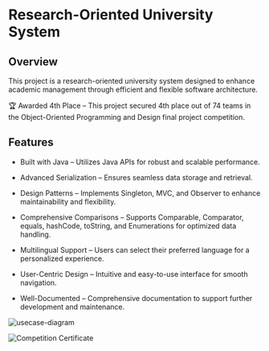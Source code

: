
# Research-Oriented University System

## Overview

This project is a research-oriented university system designed to enhance academic management through efficient and flexible software architecture.

🏆 Awarded 4th Place – This project secured 4th place out of 74 teams in the Object-Oriented Programming and Design final project competition.

## Features

- Built with Java – Utilizes Java APIs for robust and scalable performance.

- Advanced Serialization – Ensures seamless data storage and retrieval.

- Design Patterns – Implements Singleton, MVC, and Observer to enhance maintainability and flexibility.

- Comprehensive Comparisons – Supports Comparable, Comparator, equals, hashCode, toString, and Enumerations for optimized data handling.

- Multilingual Support – Users can select their preferred language for a personalized experience.

- User-Centric Design – Intuitive and easy-to-use interface for smooth navigation.

- Well-Documented – Comprehensive documentation to support further development and maintenance.

![usecase-diagram](https://github.com/user-attachments/assets/32decdfa-a1d1-465b-9102-834cff520b18)


![Competition Certificate](https://github.com/user-attachments/assets/47e9c50f-5d7a-4289-a9ab-0a5666eb53be)
